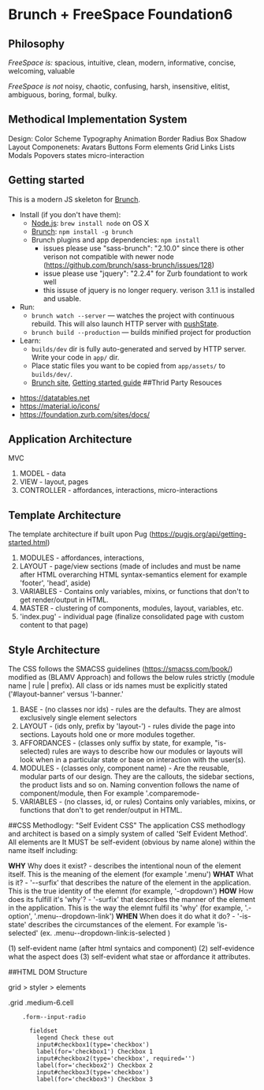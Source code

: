 # Brunch + FreeSpace Foundation6

## Philosophy

*FreeSpace is:*
spacious, intuitive, clean, modern, informative, concise, welcoming, valuable

*FreeSpace is not*
noisy, chaotic, confusing, harsh, insensitive, elitist, ambiguous, boring, formal, bulky.

## Methodical Implementation System

Design:
    Color Scheme
    Typography
    Animation
    Border Radius
    Box Shadow
    Layout
Componenets:
    Avatars
    Buttons
    Form elements
    Grid
    Links
    Lists
    Modals
    Popovers
    states
    micro-interaction

## Getting started

This is a modern JS skeleton for [Brunch](http://brunch.io).

* Install (if you don't have them):
    * [Node.js](http://nodejs.org): `brew install node` on OS X
    * [Brunch](http://brunch.io): `npm install -g brunch`
    * Brunch plugins and app dependencies: `npm install`
        * issues please use "sass-brunch": "2.10.0" since there is other verison not compatible with newer node (https://github.com/brunch/sass-brunch/issues/128)
        * issue please use "jquery": "2.2.4" for Zurb foundationt to work well
        * this issuse of jquery is no longer requery. verison 3.1.1 is installed and usable.
* Run:
    * `brunch watch --server` — watches the project with continuous rebuild. This will also launch HTTP server with [pushState](https://developer.mozilla.org/en-US/docs/Web/Guide/API/DOM/Manipulating_the_browser_history).
    * `brunch build --production` — builds minified project for production
* Learn:
    * `builds/dev` dir is fully auto-generated and served by HTTP server.  Write your code in `app/` dir.
    * Place static files you want to be copied from `app/assets/` to `builds/dev/`.
    * [Brunch site](http://brunch.io), [Getting started guide](https://github.com/brunch/brunch-guide#readme)
##Thrid Party Resouces
+ https://datatables.net
+ https://material.io/icons/
+ https://foundation.zurb.com/sites/docs/


## Application Architecture
MVC
1. MODEL - data
2. VIEW - layout, pages
3. CONTROLLER - affordances, interactions, micro-interactions

## Template Architecture
The template architecture if built upon Pug (https://pugjs.org/api/getting-started.html)
1. MODULES - affordances, interactions, 
2. LAYOUT - page/view sections (made of includes and must be name after HTML overarching HTML syntax-semantics element for example 'footer', 'head', aside)
3. VARIABLES - Contains only variables, mixins, or functions that don't to get render/output in HTML.
2. MASTER - clustering of components, modules, layout, variables, etc.
4. 'index.pug' - individual page (finalize consolidated page with custom content to that page)


## Style  Architecture
The CSS follows the SMACSS guidelines (https://smacss.com/book/) modified as (BLAMV Approach) and follows the below rules strictly (module name | rule | prefix). All class or ids names must be explicitly stated ('#layout-banner' versus 'l-banner.'

1. BASE -  (no classes nor ids) - rules are the defaults. They are almost exclusively single element selectors
1. LAYOUT  -  (ids only, prefix by 'layout-') - rules divide the page into sections. Layouts hold one or more modules together.
2. AFFORDANCES - (classes only suffix by state, for example, "is-selected) rules are ways to describe how our modules or layouts will look when in a particular state or base on interaction with the user(s).
1. MODULES -  (classes only, component name) - Are the reusable, modular parts of our design. They are the callouts, the sidebar sections, the product lists and so on. Naming convention follows the name of component/module, then For example '.comparemode-
2. VARIABLES - (no classes, id, or rules) Contains only variables, mixins, or functions that don't to get render/output in HTML.

##CSS Methodlogy: "Self Evident CSS"
The application CSS methodlogy and architect is based on a simply system of called 'Self Evident Method'. All elements are It MUST be self-evident (obvious by name alone) within the name itself including:

**WHY**     Why does it exist?              - describes the intentional noun of the element itself. This is the meaning of the element (for example '.menu')
**WHAT**    What is it?                     - '--surfix' that describes the nature of the element in the application. This is the true identity of the elemnt (for example, '-dropdown')
**HOW**     How does its fulfill it's 'why'?  - '-surfix' that describes the manner of the element in the application. This is the way the elemnt fulfil its 'why' (for example, '.-option', '.menu--dropdown-link')
**WHEN**    When does it do what it do?     - '-is-state' describes the circumstances of the element. For example 'is-selected' (ex. .menu--dropdown-link:is-selected )

(1) self-evident name (after html syntaics and component) 
(2) self-evidence what the aspect does 
(3) self-evident what stae or affordance it attributes.


##HTML DOM Structure

grid > styler > elements


.grid
      .medium-6.cell

        .form--input-radio

          fieldset
            legend Check these out
            input#checkbox1(type='checkbox')
            label(for='checkbox1') Checkbox 1
            input#checkbox2(type='checkbox', required='')
            label(for='checkbox2') Checkbox 2
            input#checkbox3(type='checkbox')
            label(for='checkbox3') Checkbox 3

